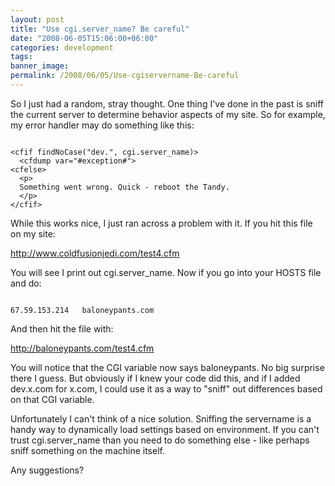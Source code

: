```yaml
---
layout: post
title: "Use cgi.server_name? Be careful"
date: "2008-06-05T15:06:00+06:00"
categories: development 
tags: 
banner_image: 
permalink: /2008/06/05/Use-cgiservername-Be-careful
---
```


So I just had a random, stray thought. One thing I've done in the past is sniff the current server to determine behavior aspects of my site. So for example, my error handler may do something like this:
<!--more-->
<code>
&lt;cfif findNoCase("dev.", cgi.server_name)&gt;
  &lt;cfdump var="#exception#"&gt;
&lt;cfelse&gt;
  &lt;p&gt;
  Something went wrong. Quick - reboot the Tandy.
  &lt;/p&gt;
&lt;/cfif&gt;
</code>

While this works nice, I just ran across a problem with it. If you hit this file on my site:

<a href="http://www.raymondcamden.com/test4.cfm">http://www.coldfusionjedi.com/test4.cfm</a>

You will see I print out cgi.server_name. Now if you go into your HOSTS file and do:

<code>
67.59.153.214	baloneypants.com
</code>

And then hit the file with:

<a href="http://balaoneypants.com/test4.cfm">http://baloneypants.com/test4.cfm</a>

You will notice that the CGI variable now says baloneypants. No big surprise there I guess. But obviously if I knew your code did this, and if I added dev.x.com for x.com, I could use it as a way to "sniff" out differences based on that CGI variable.

Unfortunately I can't think of a nice solution. Sniffing the servername is a handy way to dynamically load settings based on environment. If you can't trust cgi.server_name than you need to do something else - like perhaps sniff something on the machine itself.

Any suggestions?
